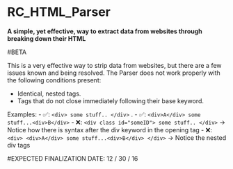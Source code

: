 # RC_HTML_Parser
**A simple, yet effective, way to extract data from websites through breaking down their HTML**

#BETA

This is a very effective way to strip data from websites, but there are a few issues known and being resolved. The Parser does not work properly with the following conditions present:
 - Identical, nested tags.
 - Tags that do not close immediately following their base keyword.
 
 Examples: 
    -     ✅: `<div> some stuff.. </div>` .
    -     ✅: `<div>A</div> some stuff...<div>B</div>`
    -     ❌: `<div class id="someID"> some stuff.. </div>` -> Notice how there is syntax after the div keyword in the opening tag
    -     ❌: `<div> <div>A</div> some stuff...<div>B</div> </div>` -> Notice the nested div tags

#EXPECTED FINALIZATION DATE: 12 / 30 / 16
